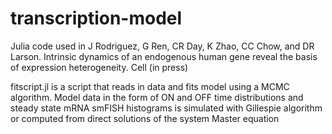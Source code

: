 # transcription-model
Julia code used in J Rodriguez, G Ren, CR Day, K Zhao, CC Chow, and DR Larson. Intrinsic dynamics of an endogenous human gene reveal the basis of expression heterogeneity. Cell (in press)

fitscript.jl is a script that reads in data and fits model using a MCMC algorithm. Model data in the form of ON and OFF time distributions and steady state mRNA smFISH histograms is simulated with Gillespie algorithm or computed from direct solutions of the system Master equation
